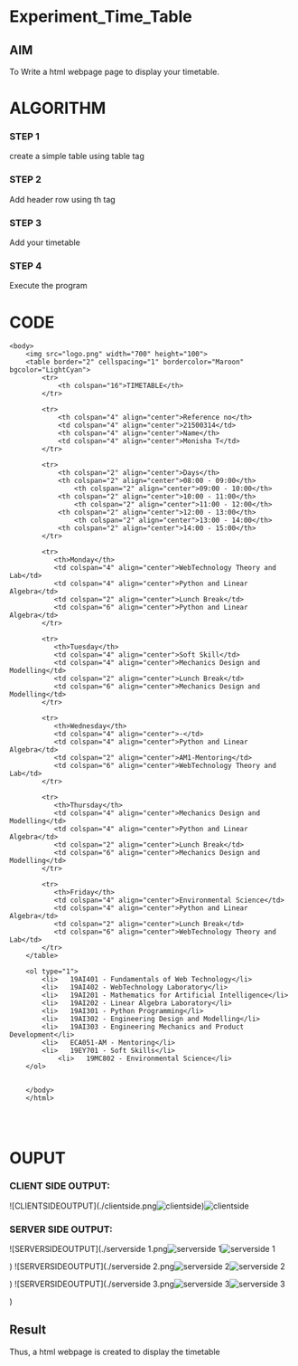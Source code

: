 # Experiment_Time_Table

## AIM
To Write a html webpage page to display your timetable.

# ALGORITHM
### STEP 1
create a simple table using table tag
### STEP 2
Add header row using th tag
### STEP 3
Add your timetable
### STEP 4
Execute the program

# CODE
```
<body>
    <img src="logo.png" width="700" height="100">
    <table border="2" cellspacing="1" bordercolor="Maroon" bgcolor="LightCyan">
        <tr>
            <th colspan="16">TIMETABLE</th>
        </tr>
    
        <tr>
            <th colspan="4" align="center">Reference no</th>
            <td colspan="4" align="center">21500314</td>
            <th colspan="4" align="center">Name</th>
            <td colspan="4" align="center">Monisha T</td>
        </tr>
    
        <tr>
            <th colspan="2" align="center">Days</th>
            <th colspan="2" align="center">08:00 - 09:00</th>
                <th colspan="2" align="center">09:00 - 10:00</th>
            <th colspan="2" align="center">10:00 - 11:00</th>
                <th colspan="2" align="center">11:00 - 12:00</th>
            <th colspan="2" align="center">12:00 - 13:00</th>
                <th colspan="2" align="center">13:00 - 14:00</th>
            <th colspan="2" align="center">14:00 - 15:00</th>
        </tr>
    
        <tr>
           <th>Monday</th>
           <td colspan="4" align="center">WebTechnology Theory and Lab</td>
           <td colspan="4" align="center">Python and Linear Algebra</td>
           <td colspan="2" align="center">Lunch Break</td>
           <td colspan="6" align="center">Python and Linear Algebra</td>
        </tr>
    
        <tr>
           <th>Tuesday</th>
           <td colspan="4" align="center">Soft Skill</td>
           <td colspan="4" align="center">Mechanics Design and Modelling</td>
           <td colspan="2" align="center">Lunch Break</td>
           <td colspan="6" align="center">Mechanics Design and Modelling</td>
        </tr>
        
        <tr>
           <th>Wednesday</th>
           <td colspan="4" align="center">-</td>
           <td colspan="4" align="center">Python and Linear Algebra</td>
           <td colspan="2" align="center">AM1-Mentoring</td>
           <td colspan="6" align="center">WebTechnology Theory and Lab</td>
        </tr>
    
        <tr>
           <th>Thursday</th>
           <td colspan="4" align="center">Mechanics Design and Modelling</td>
           <td colspan="4" align="center">Python and Linear Algebra</td>
           <td colspan="2" align="center">Lunch Break</td>
           <td colspan="6" align="center">Mechanics Design and Modelling</td>
        </tr>
    
        <tr>
           <th>Friday</th>
           <td colspan="4" align="center">Environmental Science</td>
           <td colspan="4" align="center">Python and Linear Algebra</td>
           <td colspan="2" align="center">Lunch Break</td>
           <td colspan="6" align="center">WebTechnology Theory and Lab</td>
        </tr>
    </table>
    
    <ol type="1">
        <li>   19AI401 - Fundamentals of Web Technology</li>
        <li>   19AI402 - WebTechnology Laboratory</li> 
        <li>   19AI201 - Mathematics for Artificial Intelligence</li> 
        <li>   19AI202 - Linear Algebra Laboratory</li> 
        <li>   19AI301 - Python Programming</li> 
        <li>   19AI302 - Engineering Design and Modelling</li> 
        <li>   19AI303 - Engineering Mechanics and Product Development</li> 
        <li>   ECA051-AM - Mentoring</li> 
        <li>   19EY701 - Soft Skills</li>
            <li>   19MC802 - Environmental Science</li> 
    </ol>
    
    
    </body>
    </html>
    
    


```

# OUPUT
### CLIENT SIDE OUTPUT:
![CLIENTSIDEOUTPUT](./clientside.png![clientside](https://user-images.githubusercontent.com/94184990/143673541-fd97e88e-050c-4440-9f10-4041a1ad6402.PNG
))![clientside](https://user-images.githubusercontent.com/93427240/144060512-30a31daa-50b4-40d3-8c3e-246bfb65aba5.png)

### SERVER SIDE OUTPUT:


![SERVERSIDEOUTPUT](./serverside 1.png![serverside 1](http://user-image.githubusercontent.com/94184990/143673618-c004a371-b3e3-4471-9443-2315eca5c38a.PNG)![serverside 1](https://user-images.githubusercontent.com/93427240/144060329-c1303cbe-c6ca-4067-9bc1-8bd420f6c1a2.png)

)
![SERVERSIDEOUTPUT](./serverside 2.png![serverside 2](http://user-image.githubusercontent.com/94184990/143673582-fb72e028-efaa-4fac-be42-02b088db6e7c.PNG)![serverside 2](https://user-images.githubusercontent.com/93427240/144060386-26dd0a76-f23f-4169-ac2b-1a2b053ffece.png)

)
![SERVERSIDEOUTPUT](./serverside 3.png![serverside 3](http://user-image.githubusercontent.com/94184990/143673594-97f8f7d8-11d4-4db6-a941-9b8dc93284b4.PNG)![serverside 3](https://user-images.githubusercontent.com/93427240/144060455-0335d6d7-12a9-407f-bc0e-149137b035e5.png)

)
## Result
Thus, a html webpage is created to display the timetable
